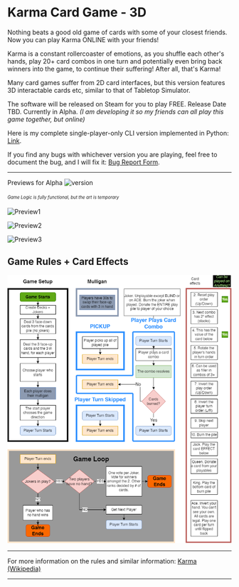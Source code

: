 # Karma Card Game - 3D

Nothing beats a good old game of cards with some of your closest friends. Now you can play Karma ONLINE with your friends! 

Karma is a constant rollercoaster of emotions, as you shuffle each other's hands, play 20+ card combos in one turn and potentially even bring back winners into the game, to continue their suffering! After all, that's Karma!

Many card games suffer from 2D card interfaces, but this version features 3D interactable cards etc, similar to that of Tabletop Simulator.

The software will be released on Steam for you to play FREE. Release Date TBD. Currently in Alpha.
*(I am developing it so my friends can all play this game together, but online)*

Here is my complete single-player-only CLI version implemented in Python: [Link](https://github.com/MikeMNelhams/Karma).

If you find any bugs with whichever version you are playing, feel free to document the bug, and I will fix it: [Bug Report Form](https://forms.office.com/Pages/ResponsePage.aspx?id=DQSIkWdsW0yxEjajBLZtrQAAAAAAAAAAAANAASNh03RUNTI4MjdMNVNDMUI0WEU0TktHMkpCWTROVS4u).

-----------

Previews for Alpha ![version](https://img.shields.io/badge/Version-1.0.4-blue.svg)

<sup><sub>_Game Logic is fully functional, but the art is temporary_<sub><sup>

![Preview1](https://imgur.com/MXgG6qJ.jpg)

![Preview2](https://imgur.com/zrxlew8.jpg)

![Preview3](https://imgur.com/WVa3g4I.jpg)

## Game Rules + Card Effects

![Game Rules](https://github.com/MikeMNelhams/Karma/blob/master/GameFlowChart.png)

------------

For more information on the rules and similar information: [Karma (Wikipedia)](https://en.wikipedia.org/wiki/Shithead(card_game))

------------

